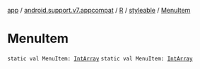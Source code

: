 [app](../../../index.md) / [android.support.v7.appcompat](../../index.md) / [R](../index.md) / [styleable](index.md) / [MenuItem](./-menu-item.md)

# MenuItem

`static val MenuItem: `[`IntArray`](https://kotlinlang.org/api/latest/jvm/stdlib/kotlin/-int-array/index.html)
`static val MenuItem: `[`IntArray`](https://kotlinlang.org/api/latest/jvm/stdlib/kotlin/-int-array/index.html)